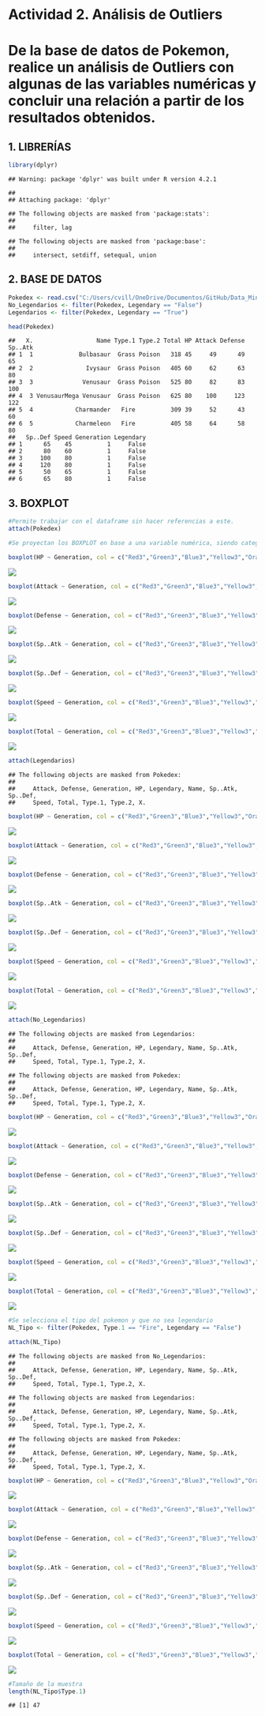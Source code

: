 Actividad 2. Análisis de Outliers
================

# De la base de datos de Pokemon, realice un análisis de Outliers con algunas de las variables numéricas y concluir una relación a partir de los resultados obtenidos.

## 1. LIBRERÍAS

``` r
library(dplyr)
```

    ## Warning: package 'dplyr' was built under R version 4.2.1

    ## 
    ## Attaching package: 'dplyr'

    ## The following objects are masked from 'package:stats':
    ## 
    ##     filter, lag

    ## The following objects are masked from 'package:base':
    ## 
    ##     intersect, setdiff, setequal, union

## 2. BASE DE DATOS

``` r
Pokedex <- read.csv("C:/Users/cvill/OneDrive/Documentos/GitHub/Data_Mining/Actividades/Actividad 2. Análisis de Outliers/Pokemon.csv")
No_Legendarios <- filter(Pokedex, Legendary == "False")
Legendarios <- filter(Pokedex, Legendary == "True")

head(Pokedex)
```

    ##   X.                  Name Type.1 Type.2 Total HP Attack Defense Sp..Atk
    ## 1  1             Bulbasaur  Grass Poison   318 45     49      49      65
    ## 2  2               Ivysaur  Grass Poison   405 60     62      63      80
    ## 3  3              Venusaur  Grass Poison   525 80     82      83     100
    ## 4  3 VenusaurMega Venusaur  Grass Poison   625 80    100     123     122
    ## 5  4            Charmander   Fire          309 39     52      43      60
    ## 6  5            Charmeleon   Fire          405 58     64      58      80
    ##   Sp..Def Speed Generation Legendary
    ## 1      65    45          1     False
    ## 2      80    60          1     False
    ## 3     100    80          1     False
    ## 4     120    80          1     False
    ## 5      50    65          1     False
    ## 6      65    80          1     False

## 3. BOXPLOT

``` r
#Permite trabajar con el dataframe sin hacer referencias a este.
attach(Pokedex)

#Se proyectan los BOXPLOT en base a una variable numérica, siendo categorizada por la variable "Generation".

boxplot(HP ~ Generation, col = c("Red3","Green3","Blue3","Yellow3","Orange3","Pink3"))
```

![](Análisis-de-Outliers_files/figure-gfm/unnamed-chunk-3-1.png)<!-- -->

``` r
boxplot(Attack ~ Generation, col = c("Red3","Green3","Blue3","Yellow3","Orange3","Pink3"))
```

![](Análisis-de-Outliers_files/figure-gfm/unnamed-chunk-3-2.png)<!-- -->

``` r
boxplot(Defense ~ Generation, col = c("Red3","Green3","Blue3","Yellow3","Orange3","Pink3"))
```

![](Análisis-de-Outliers_files/figure-gfm/unnamed-chunk-3-3.png)<!-- -->

``` r
boxplot(Sp..Atk ~ Generation, col = c("Red3","Green3","Blue3","Yellow3","Orange3","Pink3"))
```

![](Análisis-de-Outliers_files/figure-gfm/unnamed-chunk-3-4.png)<!-- -->

``` r
boxplot(Sp..Def ~ Generation, col = c("Red3","Green3","Blue3","Yellow3","Orange3","Pink3"))
```

![](Análisis-de-Outliers_files/figure-gfm/unnamed-chunk-3-5.png)<!-- -->

``` r
boxplot(Speed ~ Generation, col = c("Red3","Green3","Blue3","Yellow3","Orange3","Pink3"))
```

![](Análisis-de-Outliers_files/figure-gfm/unnamed-chunk-3-6.png)<!-- -->

``` r
boxplot(Total ~ Generation, col = c("Red3","Green3","Blue3","Yellow3","Orange3","Pink3"))
```

![](Análisis-de-Outliers_files/figure-gfm/unnamed-chunk-3-7.png)<!-- -->

``` r
attach(Legendarios)
```

    ## The following objects are masked from Pokedex:
    ## 
    ##     Attack, Defense, Generation, HP, Legendary, Name, Sp..Atk, Sp..Def,
    ##     Speed, Total, Type.1, Type.2, X.

``` r
boxplot(HP ~ Generation, col = c("Red3","Green3","Blue3","Yellow3","Orange3","Pink3"))
```

![](Análisis-de-Outliers_files/figure-gfm/unnamed-chunk-4-1.png)<!-- -->

``` r
boxplot(Attack ~ Generation, col = c("Red3","Green3","Blue3","Yellow3","Orange3","Pink3"))
```

![](Análisis-de-Outliers_files/figure-gfm/unnamed-chunk-4-2.png)<!-- -->

``` r
boxplot(Defense ~ Generation, col = c("Red3","Green3","Blue3","Yellow3","Orange3","Pink3"))
```

![](Análisis-de-Outliers_files/figure-gfm/unnamed-chunk-4-3.png)<!-- -->

``` r
boxplot(Sp..Atk ~ Generation, col = c("Red3","Green3","Blue3","Yellow3","Orange3","Pink3"))
```

![](Análisis-de-Outliers_files/figure-gfm/unnamed-chunk-4-4.png)<!-- -->

``` r
boxplot(Sp..Def ~ Generation, col = c("Red3","Green3","Blue3","Yellow3","Orange3","Pink3"))
```

![](Análisis-de-Outliers_files/figure-gfm/unnamed-chunk-4-5.png)<!-- -->

``` r
boxplot(Speed ~ Generation, col = c("Red3","Green3","Blue3","Yellow3","Orange3","Pink3"))
```

![](Análisis-de-Outliers_files/figure-gfm/unnamed-chunk-4-6.png)<!-- -->

``` r
boxplot(Total ~ Generation, col = c("Red3","Green3","Blue3","Yellow3","Orange3","Pink3"))
```

![](Análisis-de-Outliers_files/figure-gfm/unnamed-chunk-4-7.png)<!-- -->

``` r
attach(No_Legendarios)
```

    ## The following objects are masked from Legendarios:
    ## 
    ##     Attack, Defense, Generation, HP, Legendary, Name, Sp..Atk, Sp..Def,
    ##     Speed, Total, Type.1, Type.2, X.

    ## The following objects are masked from Pokedex:
    ## 
    ##     Attack, Defense, Generation, HP, Legendary, Name, Sp..Atk, Sp..Def,
    ##     Speed, Total, Type.1, Type.2, X.

``` r
boxplot(HP ~ Generation, col = c("Red3","Green3","Blue3","Yellow3","Orange3","Pink3"))
```

![](Análisis-de-Outliers_files/figure-gfm/unnamed-chunk-5-1.png)<!-- -->

``` r
boxplot(Attack ~ Generation, col = c("Red3","Green3","Blue3","Yellow3","Orange3","Pink3"))
```

![](Análisis-de-Outliers_files/figure-gfm/unnamed-chunk-5-2.png)<!-- -->

``` r
boxplot(Defense ~ Generation, col = c("Red3","Green3","Blue3","Yellow3","Orange3","Pink3"))
```

![](Análisis-de-Outliers_files/figure-gfm/unnamed-chunk-5-3.png)<!-- -->

``` r
boxplot(Sp..Atk ~ Generation, col = c("Red3","Green3","Blue3","Yellow3","Orange3","Pink3"))
```

![](Análisis-de-Outliers_files/figure-gfm/unnamed-chunk-5-4.png)<!-- -->

``` r
boxplot(Sp..Def ~ Generation, col = c("Red3","Green3","Blue3","Yellow3","Orange3","Pink3"))
```

![](Análisis-de-Outliers_files/figure-gfm/unnamed-chunk-5-5.png)<!-- -->

``` r
boxplot(Speed ~ Generation, col = c("Red3","Green3","Blue3","Yellow3","Orange3","Pink3"))
```

![](Análisis-de-Outliers_files/figure-gfm/unnamed-chunk-5-6.png)<!-- -->

``` r
boxplot(Total ~ Generation, col = c("Red3","Green3","Blue3","Yellow3","Orange3","Pink3"))
```

![](Análisis-de-Outliers_files/figure-gfm/unnamed-chunk-5-7.png)<!-- -->

``` r
#Se selecciona el tipo del pokemon y que no sea legendario
NL_Tipo <- filter(Pokedex, Type.1 == "Fire", Legendary == "False")

attach(NL_Tipo)
```

    ## The following objects are masked from No_Legendarios:
    ## 
    ##     Attack, Defense, Generation, HP, Legendary, Name, Sp..Atk, Sp..Def,
    ##     Speed, Total, Type.1, Type.2, X.

    ## The following objects are masked from Legendarios:
    ## 
    ##     Attack, Defense, Generation, HP, Legendary, Name, Sp..Atk, Sp..Def,
    ##     Speed, Total, Type.1, Type.2, X.

    ## The following objects are masked from Pokedex:
    ## 
    ##     Attack, Defense, Generation, HP, Legendary, Name, Sp..Atk, Sp..Def,
    ##     Speed, Total, Type.1, Type.2, X.

``` r
boxplot(HP ~ Generation, col = c("Red3","Green3","Blue3","Yellow3","Orange3","Pink3"))
```

![](Análisis-de-Outliers_files/figure-gfm/unnamed-chunk-6-1.png)<!-- -->

``` r
boxplot(Attack ~ Generation, col = c("Red3","Green3","Blue3","Yellow3","Orange3","Pink3"))
```

![](Análisis-de-Outliers_files/figure-gfm/unnamed-chunk-6-2.png)<!-- -->

``` r
boxplot(Defense ~ Generation, col = c("Red3","Green3","Blue3","Yellow3","Orange3","Pink3"))
```

![](Análisis-de-Outliers_files/figure-gfm/unnamed-chunk-6-3.png)<!-- -->

``` r
boxplot(Sp..Atk ~ Generation, col = c("Red3","Green3","Blue3","Yellow3","Orange3","Pink3"))
```

![](Análisis-de-Outliers_files/figure-gfm/unnamed-chunk-6-4.png)<!-- -->

``` r
boxplot(Sp..Def ~ Generation, col = c("Red3","Green3","Blue3","Yellow3","Orange3","Pink3"))
```

![](Análisis-de-Outliers_files/figure-gfm/unnamed-chunk-6-5.png)<!-- -->

``` r
boxplot(Speed ~ Generation, col = c("Red3","Green3","Blue3","Yellow3","Orange3","Pink3"))
```

![](Análisis-de-Outliers_files/figure-gfm/unnamed-chunk-6-6.png)<!-- -->

``` r
boxplot(Total ~ Generation, col = c("Red3","Green3","Blue3","Yellow3","Orange3","Pink3"))
```

![](Análisis-de-Outliers_files/figure-gfm/unnamed-chunk-6-7.png)<!-- -->

``` r
#Tamaño de la muestra
length(NL_Tipo$Type.1)
```

    ## [1] 47
